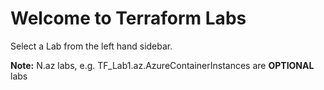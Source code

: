 # Welcome to Terraform Labs

Select a Lab from the left hand sidebar.

**Note:** N.az labs, e.g. TF_Lab1.az.AzureContainerInstances are **OPTIONAL** labs

